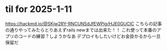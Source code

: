 # til for 2025-1-11

https://hackmd.io/@SKjw2RY-RNCUNSdJfEWPig/HJE0GUClC
こちらの記事の通りやってみたらとりあえずrails newまでは出来た！！
これ使って本番のアプリのコードの練習？しようかなあ
デプロイもしたいけどお金掛かるから一旦保留だ